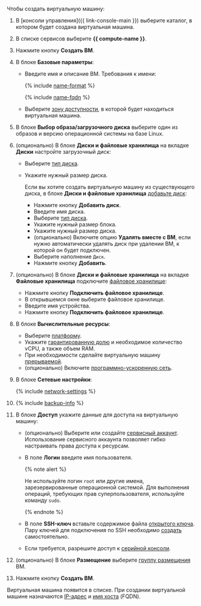 Чтобы создать виртуальную машину:
1. В [консоли управления]({{ link-console-main }}) выберите каталог, в котором будет создана виртуальная машина.
1. В списке сервисов выберите **{{ compute-name }}**.
1. Нажмите кнопку **Создать ВМ**.
1. В блоке **Базовые параметры**:
    * Введите имя и описание ВМ. Требования к имени:

        {% include [name-format](../../_includes/name-format.md) %}

        {% include [name-fqdn](../../_includes/compute/name-fqdn.md) %}

    * Выберите [зону доступности](../../overview/concepts/geo-scope.md), в которой будет находиться виртуальная машина.

1. В блоке **Выбор образа/загрузочного диска** выберите один из образов и версию операционной системы на базе Linux.

1. (опционально) В блоке **Диски и файловые хранилища** на вкладке **Диски** настройте загрузочный диск:
    * Выберите [тип диска](../concepts/disk.md#disks_types).
    * Укажите нужный размер диска.

        Если вы хотите создать виртуальную машину из существующего диска, в блоке **Диски и файловые хранилища** [добавьте диск](../operations/vm-create/create-from-disks.md):
        * Нажмите кнопку **Добавить диск**.
        * Введите имя диска.
        * Выберите [тип диска](../concepts/disk.md#disks_types).
        * Укажите нужный размер блока.
        * Укажите нужный размер диска.
        * (опционально) Включите опцию **Удалять вместе с ВМ**, если нужно автоматически удалять диск при удалении ВМ, к которой он будет подключен.
        * Выберите наполнение `Диск`.
        * Нажмите кнопку **Добавить**.

1. (опционально) В блоке **Диски и файловые хранилища** на вкладке **Файловые хранилища** подключите [файловое хранилище](../concepts/filesystem.md):
    * Нажмите кнопку **Подключить файловое хранилище**.
    * В открывшемся окне выберите файловое хранилище.
    * Введите имя устройства.
    * Нажмите кнопку **Подключить файловое хранилище**.

1. В блоке **Вычислительные ресурсы**:
    * Выберите [платформу](../concepts/vm-platforms.md).
    * Укажите [гарантированную долю](../../compute/concepts/performance-levels.md) и необходимое количество vCPU, а также объем RAM.
    * При необходимости сделайте виртуальную машину [прерываемой](../concepts/preemptible-vm.md).
    * (опционально) Включите [программно-ускоренную сеть](../concepts/software-accelerated-network.md).

1. В блоке **Сетевые настройки**:

    {% include [network-settings](../../_includes/compute/network-settings.md) %}

1. {% include [backup-info](../../_includes/compute/backup-info.md) %}

1. В блоке **Доступ** укажите данные для доступа на виртуальную машину:
    * (опционально) Выберите или создайте [сервисный аккаунт](../../iam/concepts/users/service-accounts.md). Использование сервисного аккаунта позволяет гибко настраивать права доступа к ресурсам.
    * В поле **Логин** введите имя пользователя.

        {% note alert %}

        Не используйте логин `root` или другие имена, зарезервированные операционной системой. Для выполнения операций, требующих прав суперпользователя, используйте команду `sudo`.

        {% endnote %}

    * В поле **SSH-ключ** вставьте содержимое файла [открытого ключа](../operations/vm-connect/ssh.md#creating-ssh-keys). Пару ключей для подключения по SSH необходимо [создать](../../compute/operations/vm-connect/ssh.md#creating-ssh-keys) самостоятельно.
    * Если требуется, разрешите доступ к [серийной консоли](../operations/serial-console/index.md).

1. (опционально) В блоке **Размещение** выберите [группу размещения](../concepts/placement-groups.md) ВМ.

1. Нажмите кнопку **Создать ВМ**. 

Виртуальная машина появится в списке. При создании виртуальной машине назначаются [IP-адрес](../../vpc/concepts/address.md) и [имя хоста](../../vpc/concepts/address.md#fqdn) (FQDN).
